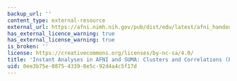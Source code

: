 ```yaml
---
backup_url: ''
content_type: external-resource
external_url: https://afni.nimh.nih.gov/pub/dist/edu/latest/afni_handouts/afni20_instastuff.pdf
has_external_licence_warning: true
has_external_license_warning: true
is_broken: ''
license: https://creativecommons.org/licenses/by-nc-sa/4.0/
title: 'Instant Analyses in AFNI and SUMA: Clusters and Correlations (PDF)'
uid: 0ee3b75e-0875-4339-8e5c-92d4a4c5f17d
---
```

